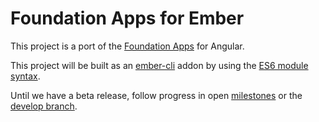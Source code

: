 # Foundation Apps for Ember

This project is a port of the [Foundation Apps](https://github.com/zurb/foundation-apps) for Angular.

This project will be built as an [ember-cli](http://www.ember-cli.com/) addon by using the [ES6 module syntax](http://wiki.ecmascript.org/doku.php?id=harmony:modules#quick_examples).

Until we have a beta release, follow progress in open [milestones](https://github.com/tatemz/ember-foundation-apps/milestones) or the [develop branch](https://github.com/tatemz/ember-foundation-apps/tree/develop).

